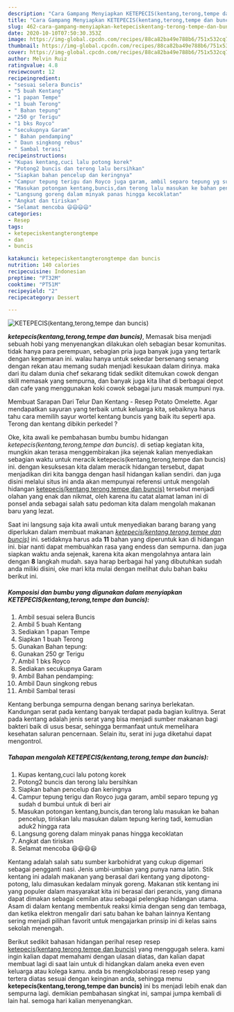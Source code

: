 ```yaml
---
description: "Cara Gampang Menyiapkan KETEPECIS(kentang,terong,tempe dan buncis), Lezat Sekali"
title: "Cara Gampang Menyiapkan KETEPECIS(kentang,terong,tempe dan buncis), Lezat Sekali"
slug: 462-cara-gampang-menyiapkan-ketepeciskentang-terong-tempe-dan-buncis-lezat-sekali
date: 2020-10-10T07:50:30.353Z
image: https://img-global.cpcdn.com/recipes/88ca82ba49e788b6/751x532cq70/ketepeciskentangterongtempe-dan-buncis-foto-resep-utama.jpg
thumbnail: https://img-global.cpcdn.com/recipes/88ca82ba49e788b6/751x532cq70/ketepeciskentangterongtempe-dan-buncis-foto-resep-utama.jpg
cover: https://img-global.cpcdn.com/recipes/88ca82ba49e788b6/751x532cq70/ketepeciskentangterongtempe-dan-buncis-foto-resep-utama.jpg
author: Melvin Ruiz
ratingvalue: 4.8
reviewcount: 12
recipeingredient:
- "sesuai selera Buncis"
- "5 buah Kentang"
- "1 papan Tempe"
- "1 buah Terong"
- " Bahan tepung"
- "250 gr Terigu"
- "1 bks Royco"
- "secukupnya Garam"
- " Bahan pendamping"
- " Daun singkong rebus"
- " Sambal terasi"
recipeinstructions:
- "Kupas kentang,cuci lalu potong korek"
- "Potong2 buncis dan terong lalu bersihkan"
- "Siapkan bahan pencelup dan keringnya"
- "Campur tepung terigu dan Royco juga garam, ambil separo tepung yg sudah d bumbui untuk di beri air"
- "Masukan potongan kentang,buncis,dan terong lalu masukan ke bahan pencelup, tiriskan lalu masukan dalam tepung kering tadi, kemudian aduk2 hingga rata"
- "Langsung goreng dalam minyak panas hingga kecoklatan"
- "Angkat dan tiriskan"
- "Selamat mencoba 😃😃😃😃"
categories:
- Resep
tags:
- ketepeciskentangterongtempe
- dan
- buncis

katakunci: ketepeciskentangterongtempe dan buncis 
nutrition: 140 calories
recipecuisine: Indonesian
preptime: "PT32M"
cooktime: "PT51M"
recipeyield: "2"
recipecategory: Dessert

---
```



![KETEPECIS(kentang,terong,tempe dan buncis)](https://img-global.cpcdn.com/recipes/88ca82ba49e788b6/751x532cq70/ketepeciskentangterongtempe-dan-buncis-foto-resep-utama.jpg)

<b><i>ketepecis(kentang,terong,tempe dan buncis)</i></b>, Memasak bisa menjadi sebuah hobi yang menyenangkan dilakukan oleh sebagian besar komunitas. tidak hanya para perempuan, sebagian pria juga banyak juga yang tertarik dengan kegemaran ini. walau hanya untuk sekedar bersenang senang dengan rekan atau memang sudah menjadi kesukaan dalam dirinya. maka dari itu dalam dunia chef sekarang tidak sedikit ditemukan cowok dengan skill memasak yang sempurna, dan banyak juga kita lihat di berbagai depot dan cafe yang menggunakan koki cowok sebagai juru masak mumpuni nya.

Membuat Sarapan Dari Telur Dan Kentang - Resep Potato Omelette. Agar mendapatkan sayuran yang terbaik untuk keluarga kita, sebaiknya harus tahu cara memilih sayur wortel kentang buncis yang baik itu seperti apa. Terong dan kentang dibikin perkedel ?

Oke, kita awali ke pembahasan bumbu bumbu hidangan <i>ketepecis(kentang,terong,tempe dan buncis)</i>. di setiap kegiatan kita, mungkin akan terasa menggembirakan jika sejenak kalian menyediakan sebagian waktu untuk meracik ketepecis(kentang,terong,tempe dan buncis) ini. dengan kesuksesan kita dalam meracik hidangan tersebut, dapat menjadikan diri kita bangga dengan hasil hidangan kalian sendiri. dan juga disini melalui situs ini anda akan mempunyai referensi untuk mengolah hidangan <u>ketepecis(kentang,terong,tempe dan buncis)</u> tersebut menjadi olahan yang enak dan nikmat, oleh karena itu catat alamat laman ini di ponsel anda sebagai salah satu pedoman kita dalam mengolah makanan baru yang lezat.


Saat ini langsung saja kita awali untuk menyediakan barang barang yang diperlukan dalam membuat makanan <u><i>ketepecis(kentang,terong,tempe dan buncis)</i></u> ini. setidaknya harus ada <b>11</b> bahan yang diperuntuk kan di hidangan ini. biar nanti dapat membuahkan rasa yang endess dan sempurna. dan juga siapkan waktu anda sejenak, karena kita akan mengolahnya antara lain dengan <b>8</b> langkah mudah. saya harap berbagai hal yang dibutuhkan sudah anda miliki disini, oke mari kita mulai dengan melihat dulu bahan baku berikut ini.

<!--inarticleads1-->

##### Komposisi dan bumbu yang digunakan dalam menyiapkan KETEPECIS(kentang,terong,tempe dan buncis):

1. Ambil sesuai selera Buncis
1. Ambil 5 buah Kentang
1. Sediakan 1 papan Tempe
1. Siapkan 1 buah Terong
1. Gunakan  Bahan tepung:
1. Gunakan 250 gr Terigu
1. Ambil 1 bks Royco
1. Sediakan secukupnya Garam
1. Ambil  Bahan pendamping:
1. Ambil  Daun singkong rebus
1. Ambil  Sambal terasi


Kentang berbunga sempurna dengan benang sarinya berlekatan. Kandungan serat pada kentang banyak terdapat pada bagian kulitnya. Serat pada kentang adalah jenis serat yang bisa menjadi sumber makanan bagi bakteri baik di usus besar, sehingga bermanfaat untuk memelihara kesehatan saluran pencernaan. Selain itu, serat ini juga diketahui dapat mengontrol. 

<!--inarticleads2-->

##### Tahapan mengolah KETEPECIS(kentang,terong,tempe dan buncis):

1. Kupas kentang,cuci lalu potong korek
1. Potong2 buncis dan terong lalu bersihkan
1. Siapkan bahan pencelup dan keringnya
1. Campur tepung terigu dan Royco juga garam, ambil separo tepung yg sudah d bumbui untuk di beri air
1. Masukan potongan kentang,buncis,dan terong lalu masukan ke bahan pencelup, tiriskan lalu masukan dalam tepung kering tadi, kemudian aduk2 hingga rata
1. Langsung goreng dalam minyak panas hingga kecoklatan
1. Angkat dan tiriskan
1. Selamat mencoba 😃😃😃😃


Kentang adalah salah satu sumber karbohidrat yang cukup digemari sebagai pengganti nasi. Jenis umbi-umbian yang punya nama latin. Stik kentang ini adalah makanan yang berasal dari kentang yang dipotong-potong, lalu dimasukan kedalam minyak goreng. Makanan stik kentang ini yang populer dalam masyarakat kita ini berasal dari perancis, yang dimana dapat dimakan sebagai cemilan atau sebagai pelengkap hidangan utama. Asam di dalam kentang membentuk reaksi kimia dengan seng dan tembaga, dan ketika elektron mengalir dari satu bahan ke bahan lainnya Kentang sering menjadi pilihan favorit untuk mengajarkan prinsip ini di kelas sains sekolah menengah. 

Berikut sedikit bahasan hidangan perihal resep resep <u>ketepecis(kentang,terong,tempe dan buncis)</u> yang menggugah selera. kami ingin kalian dapat memahami dengan ulasan diatas, dan kalian dapat membuat lagi di saat lain untuk di hidangkan dalam aneka even even keluarga atau kolega kamu. anda bs mengkolaborasi resep resep yang tertera diatas sesuai dengan keinginan anda, sehingga menu <b>ketepecis(kentang,terong,tempe dan buncis)</b> ini bs menjadi lebih enak dan sempurna lagi. demikian pembahasan singkat ini, sampai jumpa kembali di lain hal. semoga hari kalian menyenangkan.
